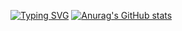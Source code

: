 [![Typing SVG](https://readme-typing-svg.demolab.com?font=Fira+Code&pause=1000&width=435&lines=hi+im+blazebrown87221+like+html)](https://git.io/typing-svg)
[![Anurag's GitHub stats](https://github-readme-stats.vercel.app/api?username=blazebrown87221)](https://github.com/anuraghazra/github-readme-stats)
